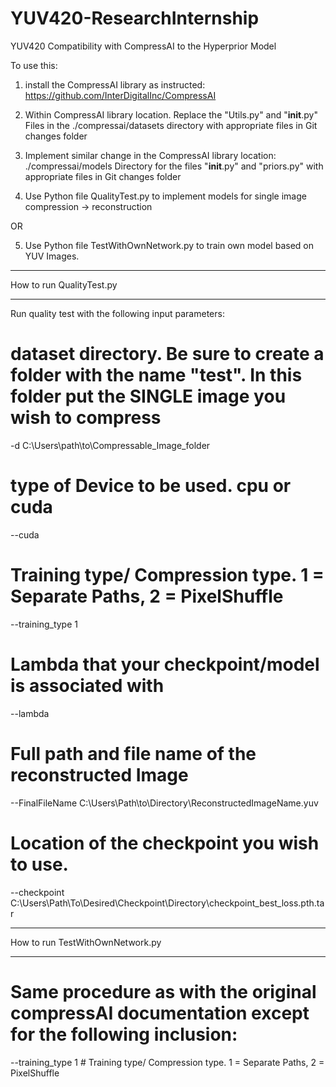 # YUV420-ResearchInternship
YUV420 Compatibility with CompressAI to the Hyperprior Model

To use this:

1) install the CompressAI library as instructed:
https://github.com/InterDigitalInc/CompressAI

2) Within CompressAI library location. Replace the "Utils.py" and "__init__.py" Files in the ./compressai/datasets directory with appropriate files in Git changes folder
3) Implement similar change in the CompressAI library location: ./compressai/models Directory for the files "__init__.py" and "priors.py" with appropriate files in Git changes folder

4) Use Python file QualityTest.py to implement models for single image compression -> reconstruction

OR

5) Use Python file TestWithOwnNetwork.py to train own model based on YUV Images.


********************************
How to run QualityTest.py
********************************

Run quality test with the following input parameters:

  
# dataset directory. Be sure to create a folder with the name "test". In this folder put the SINGLE image you wish to compress
-d C:\Users\path\to\Compressable_Image_folder 

# type of Device to be used. cpu or cuda
--cuda  

# Training type/ Compression type. 1 = Separate Paths, 2 = PixelShuffle
--training_type 1  


# Lambda that your checkpoint/model is associated with
--lambda 
 
# Full path and file name of the reconstructed Image
--FinalFileName C:\Users\Path\to\Directory\ReconstructedImageName.yuv  

# Location of the checkpoint you wish to use.
--checkpoint C:\Users\Path\To\Desired\Checkpoint\Directory\checkpoint_best_loss.pth.tar

********************************
How to run TestWithOwnNetwork.py
********************************

# Same procedure as with the original compressAI documentation except for the following inclusion:

--training_type 1   # Training type/ Compression type. 1 = Separate Paths, 2 = PixelShuffle


